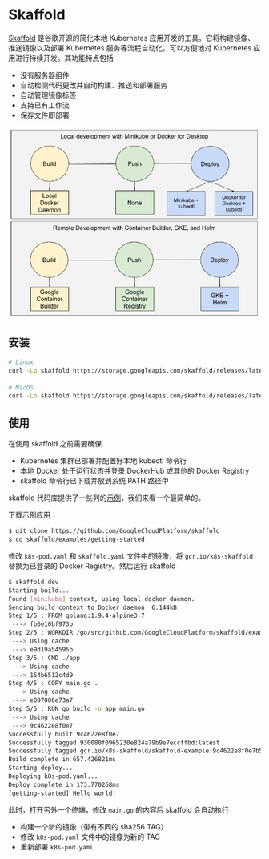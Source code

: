 # Skaffold

[Skaffold](https://github.com/GoogleCloudPlatform/skaffold) 是谷歌开源的简化本地 Kubernetes 应用开发的工具。它将构建镜像、推送镜像以及部署 Kubernetes 服务等流程自动化，可以方便地对 Kubernetes 应用进行持续开发。其功能特点包括

- 没有服务器组件
- 自动检测代码更改并自动构建、推送和部署服务
- 自动管理镜像标签
- 支持已有工作流
- 保存文件即部署

![](images/skaffold1.png)

## 安装

```sh
# Linux
curl -Lo skaffold https://storage.googleapis.com/skaffold/releases/latest/skaffold-linux-amd64 && chmod +x skaffold && sudo mv skaffold /usr/local/bin

# MacOS
curl -Lo skaffold https://storage.googleapis.com/skaffold/releases/latest/skaffold-darwin-amd64 && chmod +x skaffold && sudo mv skaffold /usr/local/bin
```

## 使用

在使用 skaffold 之前需要确保

- Kubernetes 集群已部署并配置好本地 kubectl 命令行
- 本地 Docker 处于运行状态并登录 DockerHub 或其他的 Docker Registry
- skaffold 命令行已下载并放到系统 PATH 路径中

skaffold 代码库提供了一些列的[示例](https://github.com/GoogleCloudPlatform/skaffold/tree/master/examples)，我们来看一个最简单的。

下载示例应用：

```sh
$ git clone https://github.com/GoogleCloudPlatform/skaffold
$ cd skaffold/examples/getting-started
```

修改 `k8s-pod.yaml` 和 `skaffold.yaml` 文件中的镜像，将 `gcr.io/k8s-skaffold` 替换为已登录的 Docker Registry。然后运行 skaffold

```sh
$ skaffold dev
Starting build...
Found [minikube] context, using local docker daemon.
Sending build context to Docker daemon  6.144kB
Step 1/5 : FROM golang:1.9.4-alpine3.7
 ---> fb6e10bf973b
Step 2/5 : WORKDIR /go/src/github.com/GoogleCloudPlatform/skaffold/examples/getting-started
 ---> Using cache
 ---> e9d19a54595b
Step 3/5 : CMD ./app
 ---> Using cache
 ---> 154b6512c4d9
Step 4/5 : COPY main.go .
 ---> Using cache
 ---> e097086e73a7
Step 5/5 : RUN go build -o app main.go
 ---> Using cache
 ---> 9c4622e8f0e7
Successfully built 9c4622e8f0e7
Successfully tagged 930080f0965230e824a79b9e7eccffbd:latest
Successfully tagged gcr.io/k8s-skaffold/skaffold-example:9c4622e8f0e7b5549a61a503bf73366a9cf7f7512aa8e9d64f3327a3c7fded1b
Build complete in 657.426821ms
Starting deploy...
Deploying k8s-pod.yaml...
Deploy complete in 173.770268ms
[getting-started] Hello world!
```

此时，打开另外一个终端，修改 `main.go` 的内容后 skaffold 会自动执行

- 构建一个新的镜像（带有不同的 sha256 TAG）
- 修改 `k8s-pod.yaml` 文件中的镜像为新的 TAG
- 重新部署 `k8s-pod.yaml` 
